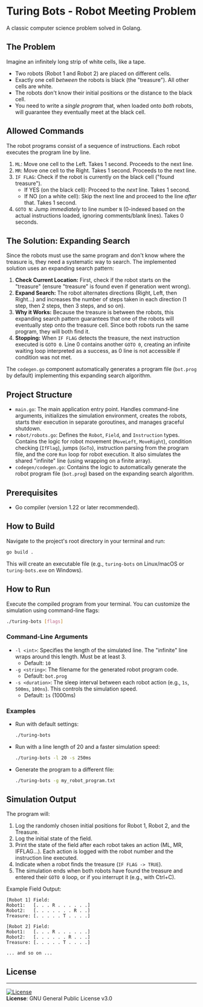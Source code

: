 # Turing Bots - Robot Meeting Problem

A classic computer science problem solved in Golang.

## The Problem

Imagine an infinitely long strip of white cells, like a tape.
*   Two robots (Robot 1 and Robot 2) are placed on different cells.
*   Exactly one cell *between* the robots is black (the "treasure"). All other cells are white.
*   The robots don't know their initial positions or the distance to the black cell.
*   You need to write a *single program* that, when loaded onto *both* robots, will guarantee they eventually meet at the black cell.

## Allowed Commands

The robot programs consist of a sequence of instructions. Each robot executes the program line by line.

1.  `ML`: Move one cell to the Left. Takes 1 second. Proceeds to the next line.
2.  `MR`: Move one cell to the Right. Takes 1 second. Proceeds to the next line.
3.  `IF FLAG`: Check if the robot is currently on the black cell ("found treasure").
    *   If YES (on the black cell): Proceed to the *next* line. Takes 1 second.
    *   If NO (on a white cell): Skip the next line and proceed to the line *after* that. Takes 1 second.
4.  `GOTO N`: Jump *immediately* to line number `N` (0-indexed based on the actual instructions loaded, ignoring comments/blank lines). Takes 0 seconds.

## The Solution: Expanding Search

Since the robots must use the same program and don't know where the treasure is, they need a systematic way to search. The implemented solution uses an expanding search pattern:

1.  **Check Current Location:** First, check if the robot starts on the "treasure" (ensure "treasure" is found even if generation went wrong).
2.  **Expand Search:** The robot alternates directions (Right, Left, then Right...) and increases the number of steps taken in each direction (1 step, then 2 steps, then 3 steps, and so on).
3.  **Why it Works:** Because the treasure is between the robots, this expanding search pattern guarantees that one of the robots will eventually step onto the treasure cell. Since both robots run the same program, they will both find it.
4.  **Stopping:** When `IF FLAG` detects the treasure, the next instruction executed is `GOTO 0`. Line 0 contains another `GOTO 0`, creating an infinite waiting loop interpreted as a success, as 0 line is not accessible if condition was not met.

The `codegen.go` component automatically generates a program file (`bot.prog` by default) implementing this expanding search algorithm.

## Project Structure

*   `main.go`: The main application entry point. Handles command-line arguments, initializes the simulation environment, creates the robots, starts their execution in separate goroutines, and manages graceful shutdown.
*   `robot/robots.go`: Defines the `Robot`, `Field`, and `Instruction` types. Contains the logic for robot movement (`MoveLeft`, `MoveRight`), condition checking (`IfFlag`), jumps (`GoTo`), instruction parsing from the program file, and the core `Run` loop for robot execution. It also simulates the shared "infinite" line (using wrapping on a finite array).
*   `codegen/codegen.go`: Contains the logic to automatically generate the robot program file (`bot.prog`) based on the expanding search algorithm.

## Prerequisites

*   Go compiler (version 1.22 or later recommended).

## How to Build

Navigate to the project's root directory in your terminal and run:

```bash
go build .
```

This will create an executable file (e.g., `turing-bots` on Linux/macOS or `turing-bots.exe` on Windows).

## How to Run

Execute the compiled program from your terminal. You can customize the simulation using command-line flags:

```bash
./turing-bots [flags]
```

### Command-Line Arguments

*   `-l <int>`: Specifies the length of the simulated line. The "infinite" line wraps around this length. Must be at least 3.
    *   Default: `10`
*   `-g <string>`: The filename for the generated robot program code.
    *   Default: `bot.prog`
*   `-s <duration>`: The sleep interval between each robot action (e.g., `1s`, `500ms`, `100ns`). This controls the simulation speed.
    *   Default: `1s` (1000ms)

### Examples

*   Run with default settings:
    ```bash
    ./turing-bots
    ```
*   Run with a line length of 20 and a faster simulation speed:
    ```bash
    ./turing-bots -l 20 -s 250ms
    ```
*   Generate the program to a different file:
    ```bash
    ./turing-bots -g my_robot_program.txt
    ```

## Simulation Output

The program will:
1.  Log the randomly chosen initial positions for Robot 1, Robot 2, and the Treasure.
2.  Log the initial state of the field.
3.  Print the state of the field after each robot takes an action (ML, MR, IFFLAG...). Each action is logged with the robot number and the instruction line executed.
4.  Indicate when a robot finds the treasure (`IF FLAG -> TRUE`).
5.  The simulation ends when both robots have found the treasure and entered their `GOTO 0` loop, or if you interrupt it (e.g., with Ctrl+C).

Example Field Output:

```
[Robot 1] Field:
Robot1:   [. . . R . . . . . .]
Robot2:   [. . . . . . . R . .]
Treasure: [. . . . . T . . . .]

[Robot 2] Field:
Robot1:   [. . . R . . . . . .]
Robot2:   [. . . . . . R . . .]
Treasure: [. . . . . T . . . .]

... and so on ...
```

## License

---

[![License](https://img.shields.io/badge/license-GPLv3-blue.svg)](#)  
**License**: GNU General Public License v3.0  
